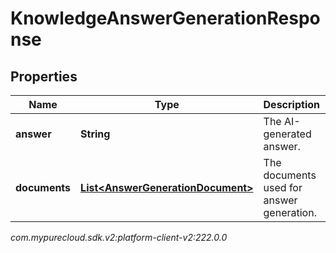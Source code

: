 # KnowledgeAnswerGenerationResponse


## Properties

| Name | Type | Description | Notes |
| ------------ | ------------- | ------------- | ------------- |
| **answer** | **String** | The AI-generated answer. |  [optional] |
| **documents** | [**List&lt;AnswerGenerationDocument&gt;**](AnswerGenerationDocument) | The documents used for answer generation. |  [optional] |




_com.mypurecloud.sdk.v2:platform-client-v2:222.0.0_
